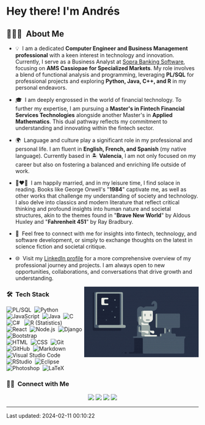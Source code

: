 <h1>Hey there! I'm Andrés</h1>

## 👨🏻‍💻 &nbsp;About Me

- 💡 &nbsp;I am a dedicated **Computer Engineer and Business Management professional** with a keen interest in technology and innovation. Currently, I serve as a Business Analyst at [Sopra Banking Software](https://www.soprabanking.com), focusing on **AMS Cassiopae for Specialized Markets**. My role involves a blend of functional analysis and programming, leveraging **PL/SQL** for professional projects and exploring **Python, Java, C++, and R** in my personal endeavors.

- 🎓 &nbsp;I am deeply engrossed in the world of financial technology. To further my expertise, I am pursuing a **Master's in Fintech Financial Services Technologies** alongside another Master's in **Applied Mathematics**. This dual pathway reflects my commitment to understanding and innovating within the fintech sector.

- 🌍 &nbsp;Language and culture play a significant role in my professional and personal life. I am fluent in **English, French, and Spanish** (my native language). Currently based in 🏝️ **Valencia**, I am not only focused on my career but also on fostering a balanced and enriching life outside of work.

- 👩‍❤️‍👨 &nbsp;I am happily married, and in my leisure time, I find solace in reading. Books like George Orwell's "**1984**" captivate me, as well as other works that challenge my understanding of society and technology. I also delve into classics and modern literature that reflect critical thinking and profound insights into human nature and societal structures, akin to the themes found in "**Brave New World**" by Aldous Huxley and "**Fahrenheit 451**" by Ray Bradbury.

- 📢 &nbsp;Feel free to connect with me for insights into fintech, technology, and software development, or simply to exchange thoughts on the latest in science fiction and societal critique. 

- 🌐 &nbsp;Visit my [LinkedIn profile](https://www.linkedin.com/in/andres-aldaz/) for a more comprehensive overview of my professional journey and projects. I am always open to new opportunities, collaborations, and conversations that drive growth and understanding.


<img alt="Night Coding" src="https://raw.githubusercontent.com/AVS1508/AVS1508/master/assets/Night-Coding.gif" align="right"/>

### 🛠 &nbsp;Tech Stack


![PL/SQL](https://img.shields.io/badge/PL%20SQL-Oracle-red?logo=oracle&style=for-the-badge)&nbsp;
![Python](https://img.shields.io/badge/-Python-05122A?style=flat&logo=python)&nbsp;
![JavaScript](https://img.shields.io/badge/-JavaScript-05122A?style=flat&logo=javascript)&nbsp;
![Java](https://img.shields.io/badge/-Java-05122A?style=flat&logo=Java&logoColor=FFA518)&nbsp;
![C](https://img.shields.io/badge/-C-05122A?style=flat&logo=C&logoColor=A8B9CC)&nbsp;
![C#](https://img.shields.io/badge/C-05122A?style=flat&logo=c-sharp) &nbsp;
![R (Statistics)](https://img.shields.io/badge/-R-05122A?style=flat&logo=R&logoColor=276DC3)\
![React](https://img.shields.io/badge/-React-05122A?style=flat&logo=react)&nbsp;
![Node.js](https://img.shields.io/badge/-Node.js-05122A?style=flat&logo=node.js)&nbsp;
![Django](https://img.shields.io/badge/-Django-05122A?style=flat&logo=django&logoColor=092E20)&nbsp;
![Bootstrap](https://img.shields.io/badge/-Bootstrap-05122A?style=flat&logo=bootstrap&logoColor=563D7C)\
![HTML](https://img.shields.io/badge/-HTML-05122A?style=flat&logo=HTML5)&nbsp;
![CSS](https://img.shields.io/badge/-CSS-05122A?style=flat&logo=CSS3&logoColor=1572B6)&nbsp;
![Git](https://img.shields.io/badge/-Git-05122A?style=flat&logo=git)&nbsp;
![GitHub](https://img.shields.io/badge/-GitHub-05122A?style=flat&logo=github)&nbsp;
![Markdown](https://img.shields.io/badge/-Markdown-05122A?style=flat&logo=markdown)\
![Visual Studio Code](https://img.shields.io/badge/-Visual%20Studio%20Code-05122A?style=flat&logo=visual-studio-code&logoColor=007ACC)&nbsp;
![RStudio](https://img.shields.io/badge/-RStudio-05122A?style=flat&logo=rstudio)&nbsp;
![Eclipse](https://img.shields.io/badge/-Eclipse-05122A?style=flat&logo=eclipse-ide&logoColor=2C2255)\
![Photoshop](https://img.shields.io/badge/-Photoshop-05122A?style=flat&logo=adobe-photoshop)&nbsp;
![LaTeX](https://img.shields.io/badge/latex-05122A?style=flat&logo=latex)&nbsp;

### 🤝🏻 &nbsp;Connect with Me

<p align="center">
<a href="http://www.daibeal.me"><img src="https://img.shields.io/badge/-daibeal.me-3423A6?style=flat&logo=Google-Chrome&logoColor=white"/></a>
<a href="https://www.linkedin.com/in/daibeal/"><img src="https://img.shields.io/badge/-Andrés B. Aldaz-0077B5?style=flat&logo=Linkedin&logoColor=white"/></a>
<a href="mailto:andres@daibeal.me?subject=Github%20Profile&body=Hi%20Andr%C3%A9s!%0D%0A%0D%0AI%20would%20like%20to%20send%20you%20a%20message!%0D%0A%0D%0A-%20Att%20(insert%20name)"><img src="https://img.shields.io/badge/-andres@daibeal.me-D14836?style=flat&logo=Gmail&logoColor=white"/></a>
<a href="https://instagram.com/andresbenitess"><img src="https://img.shields.io/badge/-@andresbenitess-E4405F?style=flat&logo=Instagram&logoColor=white"/></a>
</p>

-----
Last updated: 2024-02-11 00:10:22

